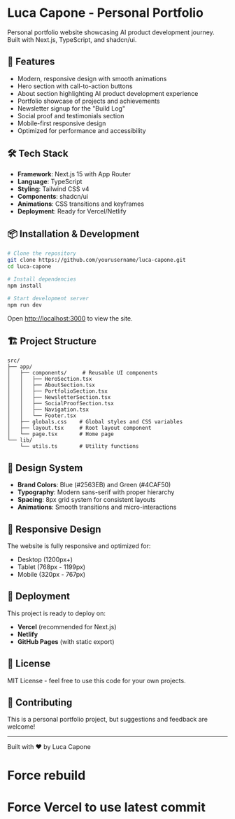 # Luca Capone - Personal Portfolio

Personal portfolio website showcasing AI product development journey. Built with Next.js, TypeScript, and shadcn/ui.

## 🚀 Features

- Modern, responsive design with smooth animations
- Hero section with call-to-action buttons
- About section highlighting AI product development experience
- Portfolio showcase of projects and achievements
- Newsletter signup for the "Build Log"
- Social proof and testimonials section
- Mobile-first responsive design
- Optimized for performance and accessibility

## 🛠️ Tech Stack

- **Framework**: Next.js 15 with App Router
- **Language**: TypeScript
- **Styling**: Tailwind CSS v4
- **Components**: shadcn/ui
- **Animations**: CSS transitions and keyframes
- **Deployment**: Ready for Vercel/Netlify

## 📦 Installation & Development

```bash
# Clone the repository
git clone https://github.com/yourusername/luca-capone.git
cd luca-capone

# Install dependencies
npm install

# Start development server
npm run dev
```

Open [http://localhost:3000](http://localhost:3000) to view the site.

## 🏗️ Project Structure

```
src/
├── app/
│   ├── components/     # Reusable UI components
│   │   ├── HeroSection.tsx
│   │   ├── AboutSection.tsx
│   │   ├── PortfolioSection.tsx
│   │   ├── NewsletterSection.tsx
│   │   ├── SocialProofSection.tsx
│   │   ├── Navigation.tsx
│   │   └── Footer.tsx
│   ├── globals.css    # Global styles and CSS variables
│   ├── layout.tsx     # Root layout component
│   └── page.tsx       # Home page
└── lib/
    └── utils.ts       # Utility functions
```

## 🎨 Design System

- **Brand Colors**: Blue (#2563EB) and Green (#4CAF50)
- **Typography**: Modern sans-serif with proper hierarchy
- **Spacing**: 8px grid system for consistent layouts
- **Animations**: Smooth transitions and micro-interactions

## 📱 Responsive Design

The website is fully responsive and optimized for:
- Desktop (1200px+)
- Tablet (768px - 1199px)
- Mobile (320px - 767px)

## 🚀 Deployment

This project is ready to deploy on:
- **Vercel** (recommended for Next.js)
- **Netlify**
- **GitHub Pages** (with static export)

## 📄 License

MIT License - feel free to use this code for your own projects.

## 🤝 Contributing

This is a personal portfolio project, but suggestions and feedback are welcome!

---

Built with ❤️ by Luca Capone
# Force rebuild

# Force Vercel to use latest commit
